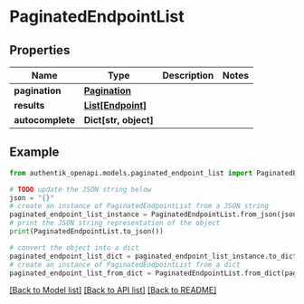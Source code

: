 # PaginatedEndpointList


## Properties

Name | Type | Description | Notes
------------ | ------------- | ------------- | -------------
**pagination** | [**Pagination**](Pagination.md) |  | 
**results** | [**List[Endpoint]**](Endpoint.md) |  | 
**autocomplete** | **Dict[str, object]** |  | 

## Example

```python
from authentik_openapi.models.paginated_endpoint_list import PaginatedEndpointList

# TODO update the JSON string below
json = "{}"
# create an instance of PaginatedEndpointList from a JSON string
paginated_endpoint_list_instance = PaginatedEndpointList.from_json(json)
# print the JSON string representation of the object
print(PaginatedEndpointList.to_json())

# convert the object into a dict
paginated_endpoint_list_dict = paginated_endpoint_list_instance.to_dict()
# create an instance of PaginatedEndpointList from a dict
paginated_endpoint_list_from_dict = PaginatedEndpointList.from_dict(paginated_endpoint_list_dict)
```
[[Back to Model list]](../README.md#documentation-for-models) [[Back to API list]](../README.md#documentation-for-api-endpoints) [[Back to README]](../README.md)


